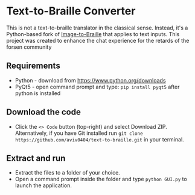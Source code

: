 # Text-to-Braille Converter
This is not a text-to-braille translator in the classical sense. Instead, it's a Python-based fork of [Image-to-Braille](https://github.com/505e06b2/Image-to-Braille) that applies to text inputs.
This project was created to enhance the chat experience for the retards of the forsen community

## Requirements
- Python - download from https://www.python.org/downloads
- PyQt5 - open command prompt and type: `pip install pyqt5` after python is installed

## Download the code
- Click the `<> Code` button (top-right) and select Download ZIP. Alternatively, if you have Git installed run `git clone https://github.com/aviv0404/text-to-braille.git` in your terminal.

## Extract and run
- Extract the files to a folder of your choice.
- Open a command prompt inside the folder and type `python GUI.py` to launch the application.
